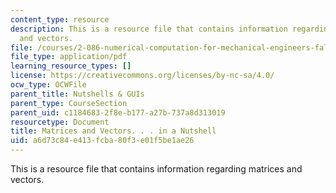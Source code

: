 ```yaml
---
content_type: resource
description: This is a resource file that contains information regarding matrices
  and vectors.
file: /courses/2-086-numerical-computation-for-mechanical-engineers-fall-2014/a6d73c84e413fcba80f3e01f5be1ae26_MIT2_086F14_Matrices.pdf
file_type: application/pdf
learning_resource_types: []
license: https://creativecommons.org/licenses/by-nc-sa/4.0/
ocw_type: OCWFile
parent_title: Nutshells & GUIs
parent_type: CourseSection
parent_uid: c1184683-2f8e-b177-a27b-737a8d313019
resourcetype: Document
title: Matrices and Vectors. . . in a Nutshell
uid: a6d73c84-e413-fcba-80f3-e01f5be1ae26
---
```

This is a resource file that contains information regarding matrices and vectors.
